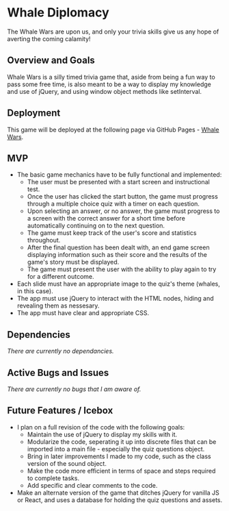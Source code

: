 # Whale Diplomacy
The Whale Wars are upon us, and only your trivia skills give us any hope of averting the coming calamity! 

## Overview and Goals
Whale Wars is a silly timed trivia game that, aside from being a fun way to pass some free time, is also meant to be a way to display my knowledge and use of jQuery, and using window object methods like setInterval.

## Deployment 
This game will be deployed at the following page via GitHub Pages - [Whale Wars](https://druidan.github.io/WhaleDiplomacy/).  

## MVP
* The basic game mechanics have to be fully functional and implemented:
    * The user must be presented with a start screen and instructional test.
    * Once the user has clicked the start button, the game must progress through a multiple choice quiz with a timer on each question. 
    * Upon selecting an answer, or no answer, the game must progress to a screen with the correct answer for a short time before automatically continuing on to the next question.
    * The game must keep track of the user's score and statistics throughout.
    * After the final question has been dealt with, an end game screen displaying information such as their score and the results of the game's story must be displayed.
    * The game must present the user with the ability to play again to try for a different outcome.
* Each slide must have an appropriate image to the quiz's theme (whales, in this case).
* The app must use jQuery to interact with the HTML nodes, hiding and revealing them as nessesary.
* The app must have clear and appropriate CSS.

## Dependencies
_There are currently no dependancies._

## Active Bugs and Issues
_There are currently no bugs that I am aware of._

## Future Features / Icebox
* I plan on a full revision of the code with the following goals:
    * Maintain the use of jQuery to display my skills with it.
    * Modularize the code, seperating it up into discrete files that can be imported into a main file - especially the quiz questions object.
    * Bring in later improvements I made to my code, such as the class version of the sound object.
    * Make the code more efficient in terms of space and steps required to complete tasks.
    * Add specific and clear comments to the code.
* Make an alternate version of the game that ditches jQuery for vanilla JS or React, and uses a database for holding the quiz questions and assets.